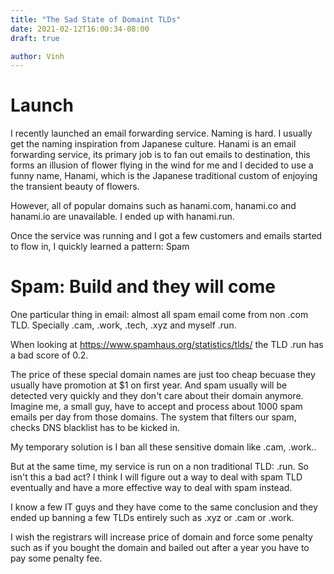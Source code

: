 ```yaml
---
title: "The Sad State of Domaint TLDs"
date: 2021-02-12T16:00:34-08:00
draft: true

author: Vinh
---
```


# Launch

I recently launched an email forwarding service. Naming is hard. I usually
get the naming inspiration from Japanese culture. Hanami is an email
forwarding service, its primary job is to fan out emails to destination,
this forms an illusion of flower flying in the wind for me and I decided
to use a funny name, Hanami, which is the Japanese traditional custom
of enjoying the transient beauty of flowers.

However, all of popular domains such as hanami.com, hanami.co and hanami.io
are unavailable. I ended up with hanami.run.

Once the service was running and I got a few customers and emails started to
flow in, I quickly learned a pattern: Spam

# Spam: Build and they will come

One particular thing in email: almost all spam email come from non .com TLD. Specially .cam, .work, .tech, .xyz and myself .run.

When looking at https://www.spamhaus.org/statistics/tlds/ the TLD .run has a bad score of 0.2.

The price of these special domain names are just too cheap becuase they usually have promotion at $1 on first year. And spam usually will be detected very quickly and they don't care about their domain anymore. Imagine me, a small guy, have to accept and process about 1000 spam emails per day from those domains. The system that filters our spam, checks DNS blacklist has to be kicked in.

My temporary solution is I ban all these sensitive domain like .cam, .work..

But at the same time, my service is run on a non traditional TLD: .run. So isn't this a bad act? I think I will figure out a way to deal with spam TLD eventually and have a more effective way to deal with spam instead.

I know a few IT guys and they have come to the same conclusion and they ended up banning a few TLDs entirely such as .xyz or .cam or .work.

I wish the registrars will increase price of domain and force some penalty such as if you bought the domain and bailed out after a year you have to pay some penalty fee.
